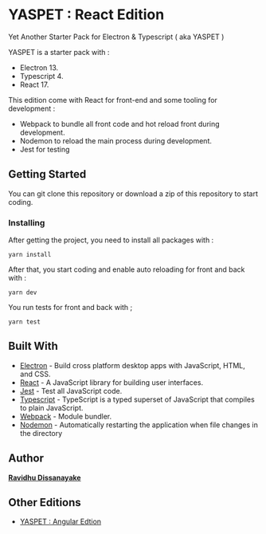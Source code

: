 # YASPET : React Edition

Yet Another Starter Pack for Electron & Typescript ( aka YASPET ) 

YASPET is a starter pack with :

- Electron 13.
- Typescript 4.
- React 17.

This edition come with React for front-end and some tooling for development :

- Webpack to bundle all front code and hot reload front during development.
- Nodemon to reload the main process during development.
- Jest for testing

## Getting Started

You can git clone this repository or download a zip of this repository to start coding.

### Installing

After getting the project, you need to install all packages with :

`yarn install`

After that, you start coding and enable auto reloading for front and back with :

`yarn dev`

You run tests for front and back with ;

`yarn test`

## Built With

* [Electron](https://electronjs.org/docs) - Build cross platform desktop apps with JavaScript, HTML, and CSS.
* [React](https://reactjs.org/docs/getting-started.html) - A JavaScript library for building user interfaces.
* [Jest](https://jestjs.io/) - Test all JavaScript code.
* [Typescript](https://www.typescriptlang.org/) - TypeScript is a typed superset of JavaScript that compiles to plain JavaScript.
* [Webpack](https://webpack.js.org/) - Module bundler.
* [Nodemon](https://nodemon.io/) - Automatically restarting the application when file changes in the directory


## Author

**[Ravidhu Dissanayake](mailto:contact@ravidhu.com)**


## Other Editions 

* [YASPET : Angular Edtion](https://github.com/ravidhu/yaspet-angular)
